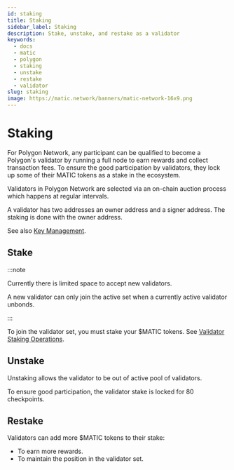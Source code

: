 ```yaml
---
id: staking
title: Staking
sidebar_label: Staking
description: Stake, unstake, and restake as a validator
keywords:
  - docs
  - matic
  - polygon
  - staking
  - unstake
  - restake
  - validator
slug: staking
image: https://matic.network/banners/matic-network-16x9.png 
---
```


# **Staking**

For Polygon Network, any participant can be qualified to become a Polygon's validator by running a full node to earn rewards and collect transaction fees. To ensure the good participation by validators, they lock up some of their MATIC tokens as a stake in the ecosystem.

Validators in Polygon Network are selected via an on-chain auction process which happens at regular intervals.

A validator has two addresses an owner address and a signer address. The staking is done with the owner address.

See also [Key Management](key-management.md).

## **Stake**

:::note

Currently there is limited space to accept new validators.

A new validator can only join the active set when a currently active validator unbonds.

:::

To join the validator set, you must stake your $MATIC tokens. See [Validator Staking Operations](/docs/maintain/validate/validator-staking-operations).

## **Unstake**

Unstaking allows the validator to be out of active pool of validators.

To ensure good participation, the validator stake is locked for 80 checkpoints.

## **Restake**

Validators can add more $MATIC tokens to their stake:

* To earn more rewards.
* To maintain the position in the validator set.
